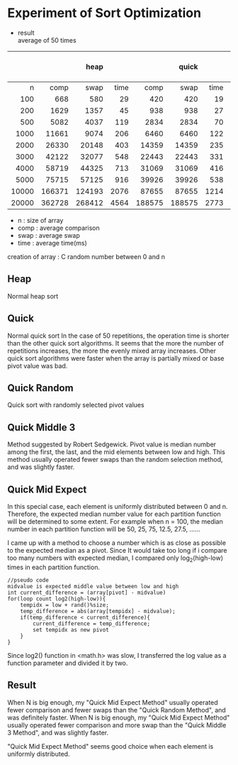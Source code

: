 # Experiment of Sort Optimization
- result  
average of 50 times  

|||heap|||quick|||quick random|||quick middle 3|||quick mid expect||
|---:|---:|---:|---:|---:|---:|---:|---:|---:|---:|---:|---:|---:|---:|---:|---:|
|n|comp|swap|time|comp|swap|time|comp|swap|time|comp|swap|time|comp|swap|time|
|100|668|580|29|420|420|19|390|457|21|530|416|21|399|450|22|
|200|1629|1357|45|938|938|27|958|1092|32|1191|964|29|914|1032|29|
|500|5082|4037|119|2834|2834|70|2870|3209|79|3350|2787|74|2614|2920|76|
|1000|11661|9074|206|6460|6460|122|6528|7204|133|7442|6313|136|5920|6564|132|
|2000|26330|20148|403|14359|14359|235|14311|15665|261|15949|13689|245|13155|14473|246|
|3000|42122|32077|548|22443|22443|331|22450|24483|340|24858|21462|342|20932|22926|339|
|4000|58719|44325|713|31069|31069|416|31506|34212|450|34065|29530|443|29169|31846|438|
|5000|75715|57125|916|39926|39926|538|40459|43843|572|43086|37422|560|37286|40628|564|
|10000|166371|124193|2076|87655|87655|1214|86385|93161|1291|94394|83093|1277|81296|88029|1255|
|20000|362728|268412|4564|188575|188575|2773|190850|204397|2900|198648|176057|2767|176089|189585|2710|

- n : size of array
- comp :  average comparison
- swap : average swap
- time : average time(ms)

creation of array : C random number between 0 and n


## Heap
Normal heap sort

## Quick
Normal quick sort
In the case of 50 repetitions, the operation time is shorter than the other quick sort algorithms.
It seems that the more the number of repetitions increases, the more the evenly mixed array increases.
Other quick sort algorithms were faster when the array is partially mixed or base pivot value was bad.

## Quick Random
Quick sort with randomly selected pivot values 

## Quick Middle 3
Method suggested by Robert Sedgewick.
Pivot value is median number among the first, the last, and the mid elements between low and high.
This method usually operated fewer swaps than the random selection method, and was slightly faster.

## Quick Mid Expect
In this special case, each element is uniformly distributed between 0 and n.
Therefore, the expected median number value for each partition function will be determined to some extent.
For example when n = 100, the median number in each partition function will be 50, 25, 75, 12.5, 27.5, ......
  
I came up with a method to choose a number which is as close as possible to the expected median as a pivot.
Since It would take too long if i compare too many numbers with expected median, I compared only 
log<sub>2</sub>(high-low) times in each partition function.

~~~
//pseudo code
midvalue is expected middle value between low and high
int current_difference = (array[pivot] - midvalue)
for(loop count log2(high-low)){
	tempidx = low + rand()%size;
	temp_difference = abs(array[tempidx] - midvalue);
	if(temp_difference < current_difference){
		current_difference = temp_difference;
		set tempidx as new pivot
	}
}
~~~
Since log2() function in <math.h> was slow, I transferred the log value as a function parameter and divided it by two.

## Result
When N is big enough, my "Quick Mid Expect Method" usually operated fewer comparison and fewer swaps than the "Quick Random Method", and was definitely faster.
When N is big enough, my "Quick Mid Expect Method" usually operated fewer comparison and more swap than the "Quick Middle 3 Method", and was slightly faster.
  
"Quick Mid Expect Method" seems good choice when each element is uniformly distributed.
